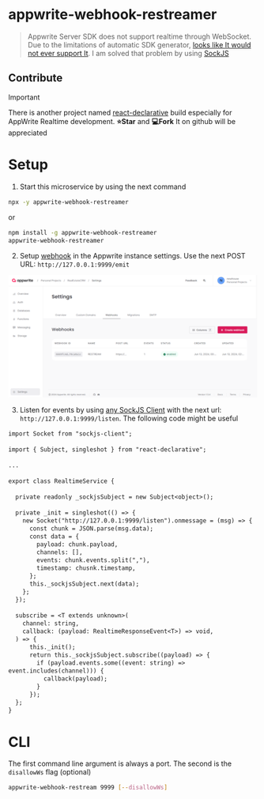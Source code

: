 # appwrite-webhook-restreamer

> Appwrite Server SDK does not support realtime through WebSocket. Due to the limitations of automatic SDK generator, [looks like It would not ever support It](https://appwrite.io/threads/1180136902481952838). I am solved that problem by using [SockJS](https://github.com/sockjs/sockjs-client)

## Contribute

> [!IMPORTANT]
> There is another project named [react-declarative](https://github.com/react-declarative/react-declarative) build especially for AppWrite Realtime development. **⭐Star** and **💻Fork** It on github will be appreciated

# Setup

1. Start this microservice by using the next command

```bash
npx -y appwrite-webhook-restreamer
```

  or

```bash
npm install -g appwrite-webhook-restreamer
appwrite-webhook-restreamer
```

2. Setup [webhook](https://appwrite.io/docs/advanced/platform/webhooks) in the Appwrite instance settings. Use the next POST URL: `http://127.0.0.1:9999/emit`

![appwrite-webhook-settings](./assets/appwrite-webhook-settings.png)

3. Listen for events by using [any SockJS Client](https://github.com/sypbiz/SockJS.NET) with the next url: `http://127.0.0.1:9999/listen`. The following code might be useful

```tsx
import Socket from "sockjs-client";

import { Subject, singleshot } from "react-declarative";

...

export class RealtimeService {

  private readonly _sockjsSubject = new Subject<object>();

  private _init = singleshot(() => {
    new Socket("http://127.0.0.1:9999/listen").onmessage = (msg) => {
      const chunk = JSON.parse(msg.data);
      const data = {
        payload: chunk.payload,
        channels: [],
        events: chunk.events.split(","),
        timestamp: chusnk.timestamp,
      };
      this._sockjsSubject.next(data);
    };
  });

  subscribe = <T extends unknown>(
    channel: string,
    callback: (payload: RealtimeResponseEvent<T>) => void,
  ) => {
      this._init();
      return this._sockjsSubject.subscribe((payload) => {
        if (payload.events.some((event: string) => event.includes(channel))) {
          callback(payload);
        }
      });
  };
}
```

# CLI

The first command line argument is always a port. The second is the `disallowWs` flag (optional)

```bash
appwrite-webhook-restream 9999 [--disallowWs]
```
